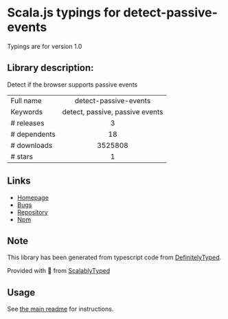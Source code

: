 
# Scala.js typings for detect-passive-events

Typings are for version 1.0

## Library description:
Detect if the browser supports passive events

|                    |                 |
| ------------------ | :-------------: |
| Full name          | detect-passive-events |
| Keywords           | detect, passive, passive events |
| # releases         | 3 |
| # dependents       | 18 |
| # downloads        | 3525808 |
| # stars            | 1 |

## Links
- [Homepage](https://github.com/rafrex/detect-passive-events#readme)
- [Bugs](https://github.com/rafrex/detect-passive-events/issues)
- [Repository](https://github.com/rafrex/detect-passive-events)
- [Npm](https://www.npmjs.com/package/detect-passive-events)
    


## Note
This library has been generated from typescript code from [DefinitelyTyped](https://definitelytyped.org).

Provided with :purple_heart: from [ScalablyTyped](https://github.com/oyvindberg/ScalablyTyped)

## Usage
See [the main readme](../../readme.md) for instructions.


